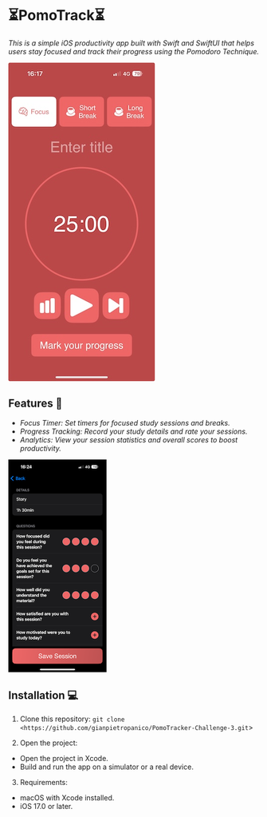 # ⏳PomoTrack⏳
*This is a simple iOS productivity app built with Swift and SwiftUI that helps users stay focused and track their progress using the Pomodoro Technique.* 



![App Screenshot](home.jpeg)

## Features 🚀

- *Focus Timer: Set timers for focused study sessions and breaks.*
- *Progress Tracking: Record your study details and rate your sessions.*
- *Analytics: View your session statistics and overall scores to boost productivity.*

![App Screenshot](markProgress.PNG)

## Installation 💻

1. Clone this repository: `git clone <https://github.com/gianpietropanico/PomoTracker-Challenge-3.git`>

2. Open the project:
- Open the project in Xcode.
- Build and run the app on a simulator or a real device.

3. Requirements:
- macOS with Xcode installed.
- iOS 17.0 or later.


